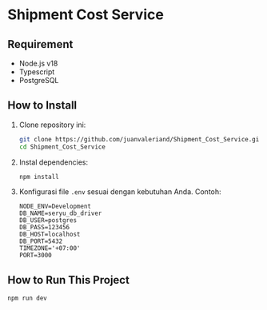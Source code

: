 # Shipment Cost Service

## Requirement

- Node.js v18
- Typescript
- PostgreSQL

## How to Install

1. Clone repository ini:

    ```bash
    git clone https://github.com/juanvaleriand/Shipment_Cost_Service.git
    cd Shipment_Cost_Service
    ```

2. Instal dependencies:

    ```bash
    npm install
    ```

3. Konfigurasi file `.env` sesuai dengan kebutuhan Anda. Contoh:

    ```env
    NODE_ENV=Development
    DB_NAME=seryu_db_driver
    DB_USER=postgres
    DB_PASS=123456
    DB_HOST=localhost
    DB_PORT=5432
    TIMEZONE='+07:00'
    PORT=3000
    ```

## How to Run This Project

```bash
npm run dev
```

